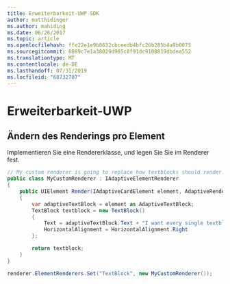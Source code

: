 ```yaml
---
title: Erweiterbarkeit-UWP SDK
author: matthidinger
ms.author: mahiding
ms.date: 06/26/2017
ms.topic: article
ms.openlocfilehash: ffe22e1e9b8632cbceedb4bfc26b285b4a9b0075
ms.sourcegitcommit: 6889c7e1a38029d965c8f91dc9108819dbdea552
ms.translationtype: MT
ms.contentlocale: de-DE
ms.lasthandoff: 07/31/2019
ms.locfileid: "68732707"
---
```

# <a name="extensibility---uwp"></a>Erweiterbarkeit-UWP

## <a name="changing-per-element-rendering"></a>Ändern des Renderings pro Element

Implementieren Sie eine Rendererklasse, und legen Sie Sie im Renderer fest.

```csharp
// My custom renderer is going to replace how textblocks should render!
public class MyCustomRenderer : IAdaptiveElementRenderer
{
    public UIElement Render(IAdaptiveCardElement element, AdaptiveRenderContext context)
    {
        var adaptiveTextBlock = element as AdaptiveTextBlock;
        TextBlock textblock = new TextBlock()
        {
            Text = adaptiveTextBlock.Text + "I want every single textblock to append this text, and it should be aligned to the right!",
            HorizontalAlignment = HorizontalAlignment.Right
        };

        return textblock;
    }
}

renderer.ElementRenderers.Set("TextBlock", new MyCustomRenderer());
```